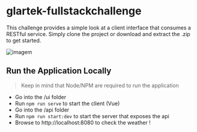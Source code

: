 # glartek-fullstackchallenge

This challenge provides a simple look at a client interface that consumes a RESTful service. Simply clone the project or download and extract the .zip to get started.

![imagem](https://user-images.githubusercontent.com/28136883/220445123-38c1e410-064e-47cf-89e8-8ff3c5be8d0f.png)


## Run the Application Locally

> Keep in mind that Node/NPM are required to run the application

* Go into the /ui folder
* Run `npm run serve` to start the client (Vue)
* Go into the /api folder
* Run `npm run start:dev` to start the server that exposes the api
* Browse to http://localhost:8080 to check the weather !

